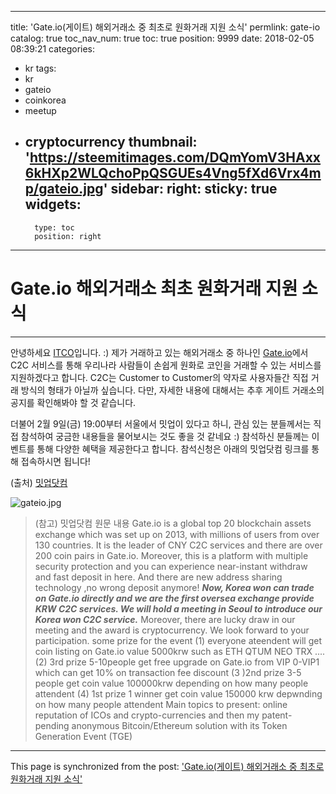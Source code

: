 
---
title: 'Gate.io(게이트) 해외거래소 중 최초로 원화거래 지원 소식'
permlink: gate-io
catalog: true
toc_nav_num: true
toc: true
position: 9999
date: 2018-02-05 08:39:21
categories:
- kr
tags:
- kr
- gateio
- coinkorea
- meetup
- cryptocurrency
thumbnail: 'https://steemitimages.com/DQmYomV3HAxx6kHXp2WLQchoPpQSGUEs4Vng5fXd6Vrx4mp/gateio.jpg'
sidebar:
    right:
        sticky: true
widgets:
    -
        type: toc
        position: right
---


# **Gate.io 해외거래소 최초 원화거래 지원 소식**

***
안녕하세요 [ITCO](https://steemit.com/@donekim)입니다. :)
제가 거래하고 있는 해외거래소 중 하나인 [Gate.io](https://gate.io)에서 C2C 서비스를 통해
우리나라 사람들이 손쉽게 원화로 코인을 거래할 수 있는 서비스를 지원하겠다고 합니다.
C2C는 Customer to Customer의 약자로 사용자들간 직접 거래 방식의 형태가 아닐까 싶습니다.
다만, 자세한 내용에 대해서는 추후 게이트 거래소의 공지를 확인해봐야 할 것 같습니다.

더불어 2월 9일(금) 19:00부터 서울에서 밋업이 있다고 하니,
관심 있는 분들께서는 직접 참석하여 궁금한 내용들을 물어보시는 것도 좋을 것 같네요 :) 
참석하신 분들께는 이벤트를 통해 다양한 혜택을 제공한다고 합니다.
참석신청은 아래의 밋업닷컴 링크를 통해 접속하시면 됩니다!

 
(출처) [밋업닷컴](https://www.meetup.com/ko-KR/Kangnam-Crypto-Club/events/247113709/)


 ![gateio.jpg](https://steemitimages.com/DQmYomV3HAxx6kHXp2WLQchoPpQSGUEs4Vng5fXd6Vrx4mp/gateio.jpg)



> (참고) 밋업닷컴 원문 내용
Gate.io is a global top 20 blockchain assets exchange which was set up on 2013, with millions of users from over 130 countries. It is the leader of CNY C2C services and there are over 200 coin pairs in Gate.io. Moreover, this is a platform with multiple security protection and you can experience near-instant withdraw and fast deposit in here. And there are new address sharing technology ,no wrong deposit anymore! ***Now, Korea won can trade on Gate.io directly and we are the first oversea exchange provide KRW C2C services. We will hold a meeting in Seoul to introduce our Korea won C2C service.*** Moreover, there are lucky draw in our meeting and the award is cryptocurrency. We look forward to your participation. some prize for the event
(1) everyone ateendent will get coin listing on Gate.io value 5000krw such as ETH QTUM NEO TRX ....
(2) 3rd prize 5-10people get free upgrade on Gate.io from VIP 0-VIP1 which can get 10% on transaction fee discount
(3 )2nd prize 3-5 people get coin value 100000krw depending on how many people attendent
(4) 1st prize 1 winner get coin value 150000 krw depwnding on how many people attendent Main topics to present: online reputation of ICOs and crypto-currencies and then my patent-pending anonymous Bitcoin/Ethereum solution with its Token Generation Event (TGE)

- - -

This page is synchronized from the post: ['Gate.io(게이트) 해외거래소 중 최초로 원화거래 지원 소식'](https://steemit.com/@donekim/gate-io)

